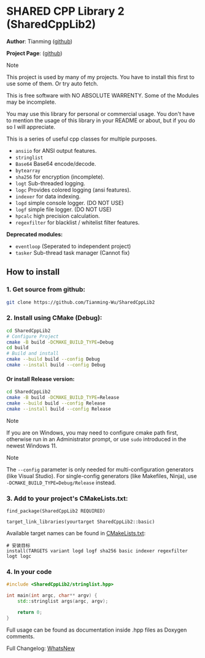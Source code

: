 # SHARED CPP Library 2 (SharedCppLib2)

**Author**: Tianming ([github](https://github.com/Tianming-Wu))

**Project Page**: ([github](https://github.com/Tianming-Wu/SharedCppLib2))

> [!NOTE]
> This project is used by many of my projects. You have to install this first to use some of them. Or try auto fetch.

This is free software with NO ABSOLUTE WARRENTY. Some of the Modules
may be incomplete.

You may use this library for personal or commercial usage. You don't
have to mention the usage of this library in your README or about,
but if you do so I will appreciate.

This is a series of useful cpp classes for multiple purposes.

- `ansiio` for ANSI output features.
- `stringlist`
- `Base64` Base64 encode/decode.
- `bytearray`
- `sha256` for encryption (incomplete).
- `logt` Sub-threaded logging.
- `logc` Provides colored logging (ansi features).
- `indexer` for data indexing.
- `logd` simple console logger. (DO NOT USE)
- `logf` simple file logger. (DO NOT USE)
- `hpcalc` high precision calculation.
- `regexfilter` for blacklist / whitelist filter features.

**Deprecated modules:**
- `eventloop` (Seperated to independent project)
- `tasker` Sub-thread task manager (Cannot fix)

## How to install
### 1. Get source from github:
```bash
git clone https://github.com/Tianming-Wu/SharedCppLib2
```

### 2. Install using CMake (Debug):
```bash
cd SharedCppLib2
# Configure Project
cmake -B build -DCMAKE_BUILD_TYPE=Debug
cd build
# Build and install
cmake --build build --config Debug
cmake --install build --config Debug
```

#### Or install Release version:
```bash
cd SharedCppLib2
cmake -B build -DCMAKE_BUILD_TYPE=Release
cmake --build build --config Release  
cmake --install build --config Release
```

> [!NOTE]
> If you are on Windows, you may need to configure cmake path first, otherwise run in an Administrator prompt, or use `sudo` introduced in the newest Windows 11.

> [!NOTE]
> The `--config` parameter is only needed for multi-configuration generators (like Visual Studio). 
> For single-config generators (like Makefiles, Ninja), use `-DCMAKE_BUILD_TYPE=Debug/Release` instead.

### 3. Add to your project's CMakeLists.txt:
```
find_package(SharedCppLib2 REQUIRED)

target_link_libraries(yourtarget SharedCppLib2::basic)
```

Available target names can be found in [CMakeLists.txt](CMakeLists.txt):
```
# 安装目标
install(TARGETS variant logd logf sha256 basic indexer regexfilter logt logc
```

### 4. In your code
```cpp
#include <SharedCppLib2/stringlist.hpp>

int main(int argc, char** argv) {
    std::stringlist args(argc, argv);

    return 0;
}
```
Full usage can be found as documentation inside .hpp files as Doxygen comments.

Full Changelog: [WhatsNew](WhatsNew)

